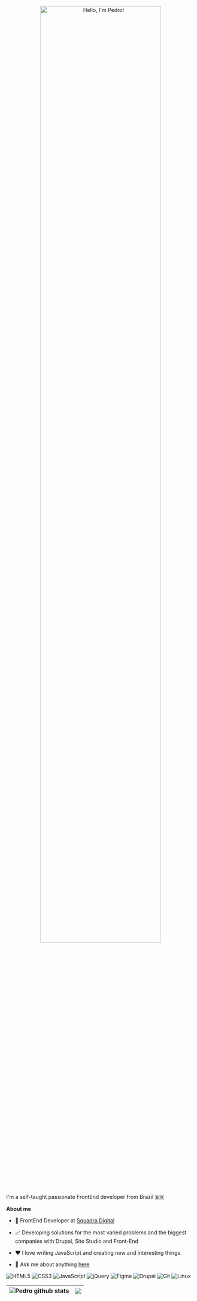 <p align="center"><img width="80%" alt="Hello, I'm Pedro!" src="#" /></a></p>

<br />

I'm a self-taught passionate FrontEnd developer from Brazil :brazil:

**About me**

- 💼 FrontEnd Developer at [Squadra Digital](https://www.squadra.com.br/)

- 📈 Developing solutions for the most varied problems and the biggest companies with Drupal, Site Studio and Front-End

- ❤️ I love writing JavaScript and creating new and interesting things

- 💬 Ask me about anything [here](https://www.linkedin.com/in/pedrofigueiredojs/)
  
![HTML5](https://img.shields.io/badge/html5-%23E34F26.svg?style=for-the-badge&logo=html5&logoColor=white)
![CSS3](https://img.shields.io/badge/css3-%231572B6.svg?style=for-the-badge&logo=css3&logoColor=white)
![JavaScript](https://img.shields.io/badge/javascript-%23323330.svg?style=for-the-badge&logo=javascript&logoColor=%23F7DF1E)
![jQuery](https://img.shields.io/badge/jquery-%230769AD.svg?style=for-the-badge&logo=jquery&logoColor=white)
![Figma](https://img.shields.io/badge/figma-%23F24E1E.svg?style=for-the-badge&logo=figma&logoColor=white)
![Drupal](https://img.shields.io/badge/drupal-%230678BE.svg?style=for-the-badge&logo=drupal&logoColor=white)
![Git](https://img.shields.io/badge/git-%23F05033.svg?style=for-the-badge&logo=git&logoColor=white)
![Linux](https://img.shields.io/badge/Linux-FCC624?style=for-the-badge&logo=linux&logoColor=black)

|<img align="center" src="https://github-readme-stats.vercel.app/api?username=pedrofigueiredojs&show_icons=true&include_all_commits=true&theme=dracula&hide_border=true" alt="Pedro github stats" /> | <img align="center" src="https://github-readme-stats.vercel.app/api/top-langs/?username=pedrofigueiredojs&layout=compact&theme=dracula&hide_border=true" /> |
| ------------- | ------------- |

<br />

